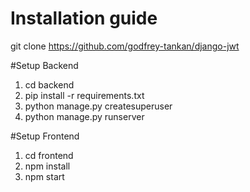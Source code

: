 # Installation guide

git clone https://github.com/godfrey-tankan/django-jwt

#Setup Backend

1. cd backend
2. pip install -r requirements.txt
3. python manage.py createsuperuser
4. python manage.py runserver

#Setup Frontend

1. cd frontend
2. npm install
3. npm start
